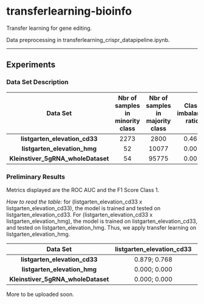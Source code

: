 # transferlearning-bioinfo

Transfer learning for gene editing.

Data preprocessing in transferlearning_crispr_datapipeline.ipynb.


------

## Experiments

### Data Set Description

| Data Set                       | **Nbr of samples in minority class** | **Nbr of samples in majority class** | **Class imbalance ratio** |
| :---:                          |     :---:                |    :---:                  |             :---:              |
| **listgarten_elevation_cd33**      |      2273            |       2800                |       0.468                    |
| **listgarten_elevation_hmg**       |      52              |       10077               |       0.005                    |
| **Kleinstiver_5gRNA_wholeDataset** |      54              |       95775               |       0.001                    |


### Preliminary Results

Metrics displayed are the ROC AUC and the F1 Score Class 1.

*How to read the table:* for (listgarten_elevation_cd33 x listgarten_elevation_cd33), the model is trained and tested on listgarten_elevation_cd33. For (listgarten_elevation_cd33 x listgarten_elevation_hmg), the model is trained on listgarten_elevation_cd33, and tested on listgarten_elevation_hmg. Thus, we apply transfer learning on listgarten_elevation_hmg. 


| Data Set                       | **listgarten_elevation_cd33** | **listgarten_elevation_hmg** | **Kleinstiver_5gRNA_wholeDataset** |
| :---:                          |     :---:                |    :---:                  |             :---:              |
| **listgarten_elevation_cd33**      |      0.879; 0.768        |       0.626; 0.015        |       0.634; 0.002             |
| **listgarten_elevation_hmg**       |      0.000; 0.000        |       0.000; 0.000        |       0.000; 0.000             |
| **Kleinstiver_5gRNA_wholeDataset** |      0.000; 0.000        |       0.000; 0.000        |       0.000; 0.000             |




More to be uploaded soon.
